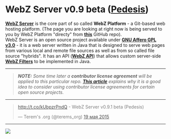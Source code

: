 # WebZ Server v0.9 beta ([Pedesis](https://www.pinterest.com/terems_org/pedesis-from-ancient-greek-a-leaping/))

[**WebZ Server**](https://github.com/terems-org/webz-server) is the core part of so called **WebZ Platform** -
a Git-based web hosting platform. (The page you are looking at right now is being served to you by WebZ Platform "directy" from
[**this**](https://github.com/terems-org/webz-server#webz-server-v09-beta-pedesis) GitHub repo).  
WebZ Server is an open source project available under
[**GNU Affero GPL v3.0**](http://www.gnu.org/licenses/agpl-3.0) - it is a web server written in Java that is designed to serve web pages from various local and remote file sources as well as from so called
file source "hybrids". It has an API ([**WebZ API**](https://github.com/terems-org/webz-api)) that allows custom server-side
[**WebZ Filters**](https://github.com/terems-org/webz-api/blob/master/src/main/java/org/terems/webz/WebzFilter.java)
to be implemented in Java.

---

> ***NOTE:*** *Some time later a* ***contributor license agreement*** *will be applied to this particular repo.*
> [***This article***](https://julien.ponge.org/blog/in-defense-of-contributor-license-agreements/)
> *explains why it is a good idea to consider using contributor license agreements for certain open source projects.*

---

<style>
  .twitter-tweet {
    //background: rgba(80, 84, 40, 0.85);
    opacity: 0.8;
  }
</style>

<blockquote class="twitter-tweet" lang="ru"><p lang="ht" dir="ltr"><a href="http://t.co/kUbpzrPndQ">http://t.co/kUbpzrPndQ</a> - WebZ Server v0.9.1 beta (Pedesis)</p>&mdash; Terem&#39;s .org (@terems_org) <a href="https://twitter.com/terems_org/status/600490287299952641">19 мая 2015</a></blockquote>
<script async src="//platform.twitter.com/widgets.js" charset="utf-8"></script>

---

<a href="//ru.pinterest.com/pin/create/button/?url=http%3A%2F%2Fwww.flickr.com%2Fphotos%2Fkentbrew%2F6851755809%2F&media=https%3A%2F%2Fs-media-cache-ak0.pinimg.com%2F736x%2F02%2Ff8%2Fb8%2F02f8b8a1dd9a06f8413e69bd082031f1.jpg&description=WebZ%20Server%20v0.9.1%20beta%20(Pedesis)" data-pin-do="buttonPin" data-pin-config="beside" data-pin-color="red" data-pin-height="28"><img src="//assets.pinterest.com/images/pidgets/pinit_fg_en_rect_red_28.png" /></a>
<!-- Please call pinit.js only once per page -->
<script type="text/javascript" async defer src="//assets.pinterest.com/js/pinit.js"></script>
